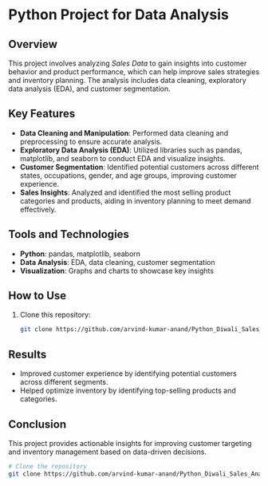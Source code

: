 # Python Project for Data Analysis

## Overview

This project involves analyzing *Sales Data* to gain insights into customer behavior and product performance, which can help improve sales strategies and inventory planning. The analysis includes data cleaning, exploratory data analysis (EDA), and customer segmentation.

## Key Features

- **Data Cleaning and Manipulation**: Performed data cleaning and preprocessing to ensure accurate analysis.
- **Exploratory Data Analysis (EDA)**: Utilized libraries such as pandas, matplotlib, and seaborn to conduct EDA and visualize insights.
- **Customer Segmentation**: Identified potential customers across different states, occupations, gender, and age groups, improving customer experience.
- **Sales Insights**: Analyzed and identified the most selling product categories and products, aiding in inventory planning to meet demand effectively.

## Tools and Technologies

- **Python**: pandas, matplotlib, seaborn
- **Data Analysis**: EDA, data cleaning, customer segmentation
- **Visualization**: Graphs and charts to showcase key insights

## How to Use

1. Clone this repository:

   ```bash
   git clone https://github.com/arvind-kumar-anand/Python_Diwali_Sales_Analysis.git
   ```

## Results

- Improved customer experience by identifying potential customers across different segments.
- Helped optimize inventory by identifying top-selling products and categories.

## Conclusion

This project provides actionable insights for improving customer targeting and inventory management based on data-driven decisions.

```bash
# Clone the repository
git clone https://github.com/arvind-kumar-anand/Python_Diwali_Sales_Analysis.git
```
